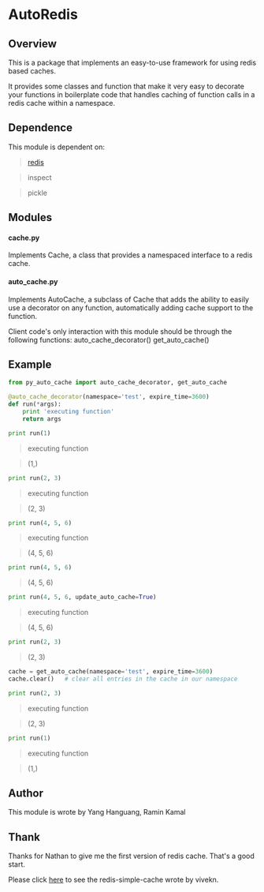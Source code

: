 AutoRedis
==================================================

Overview
--------------------------------------------------

This is a package that implements an easy-to-use framework for using redis based caches.

It provides some classes and function that make it very easy to decorate your functions in
boilerplate code that handles caching of function calls in a redis cache within a namespace.


Dependence
--------------------------------------------------

This module is dependent on:

> [redis](https://redis.io/download)

> inspect

> pickle

Modules
--------------------------------------------------

#### cache.py

Implements Cache, a class that provides a namespaced interface to a redis cache.


#### auto_cache.py

Implements AutoCache, a subclass of Cache that adds the ability to easily use a decorator on any function,
automatically adding cache support to the function.

Client code's only interaction with this module should be through the following functions:
    auto_cache_decorator()
    get_auto_cache()

Example
--------------------------------------------------

```python
from py_auto_cache import auto_cache_decorator, get_auto_cache

@auto_cache_decorator(namespace='test', expire_time=3600)
def run(*args):
    print 'executing function'
    return args

print run(1)
```

> executing function

> (1,)

```python
print run(2, 3)
```

> executing function

> (2, 3)

```python
print run(4, 5, 6)
```

> executing function

> (4, 5, 6)

```python
print run(4, 5, 6)
```

> (4, 5, 6)

```python
print run(4, 5, 6, update_auto_cache=True)
```

> executing function

>(4, 5, 6)

```python
print run(2, 3)
```

> (2, 3)

```python
cache = get_auto_cache(namespace='test', expire_time=3600)
cache.clear()   # clear all entries in the cache in our namespace

print run(2, 3)
```

> executing function

> (2, 3)

```python
print run(1)
```

> executing function

> (1,)

Author
-------------------------------------------------

This module is wrote by Yang Hanguang, Ramin Kamal


Thank
--------------------------------------------------

Thanks for Nathan to give me the first version of redis cache. That's a good start.

Please click [here](https://github.com/vivekn/redis-simple-cache) to see the redis-simple-cache wrote by vivekn.
